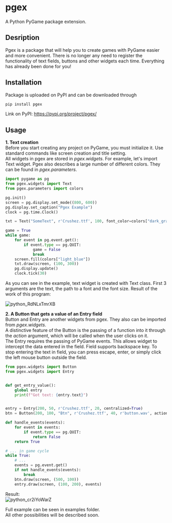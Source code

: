 # pgex
 A Python PyGame package extension.

## Desription
Pgex is a package that will help you to create games with PyGame easier and more convenient. There is no longer any need to register the functionality of text fields, buttons and other widgets each time. Everything has already been done for you! 

## Installation
Package is uploaded on PyPI and can be downloaded through
```bash
pip install pgex
```
Link on PyPI: https://pypi.org/project/pgex/

## Usage
**1. Text creation**\
Before you start creating any project on PyGame, you must initialize it. Use standard commands like screen creation and title setting.\
All widgets in pgex are stored in _pgex.widgets_. For example, let's import Text widget.
Pgex also describes a large number of different colors. They can be found in _pgex.parameters_.
```python
import pygame as pg
from pgex.widgets import Text
from pgex.parameters import colors

pg.init()
screen = pg.display.set_mode((800, 600))
pg.display.set_caption("Pgex Example")
clock = pg.time.Clock()

txt = Text("SomeText", r'Crushez.ttf', 100, font_color=colors["dark_gray"], bg_color=colors["white"], border_width=1)

game = True
while game:
    for event in pg.event.get():
        if event.type == pg.QUIT:
            game = False
            break
    screen.fill(colors["light_blue"])
    txt.draw(screen, (100, 300))
    pg.display.update()
    clock.tick(30)
```

As you can see in the example, text widget is created with Text class. First 3 arguments are the text, the path to a font and the font size. Result of the work of this program:

![python_RdNLxTmrXB](https://user-images.githubusercontent.com/58694429/86750802-e296d180-c046-11ea-84c8-2f6855004769.png)

**2. A Button that gets a value of an Entry field**\
Button and Entry are another widgets from pgex. They also can be imported from _pgex.widgets_.\
A distinctive feature of the Button is the passing of a function into it through the _action_ argument, which will be called when the user clicks on it.\
The Entry requires the passing of PyGame events. This allows widget to intercept the data entered in the field. Field supports backspace key. To stop entering the text in field, you can press escape, enter, or simply click the left mouse button outside the field.

```python
from pgex.widgets import Button
from pgex.widgets import Entry


def get_entry_value():
    global entry
    print(f"Got text: {entry.text}")


entry = Entry(200, 50, r'Crushez.ttf', 20, centralized=True)
btn = Button(200, 100, "Btn", r'Crushez.ttf', 40, r'button.wav', action=get_entry_value, centralized=True)

def handle_events(events):
    for event in events:
        if event.type == pg.QUIT:
            return False
    return True

# ... in game cycle
while True:
    # ...
    events = pg.event.get()
    if not handle_events(events):
        break
    btn.draw(screen, (500, 100))
    entry.draw(screen, (100, 200), events)      
```

Result:\
![python_cr2iYoWarZ](https://user-images.githubusercontent.com/58694429/86750792-e165a480-c046-11ea-8d28-22c2d5885678.png)


Full example can be seen in examples folder.\
All other possibilities will be described soon.
